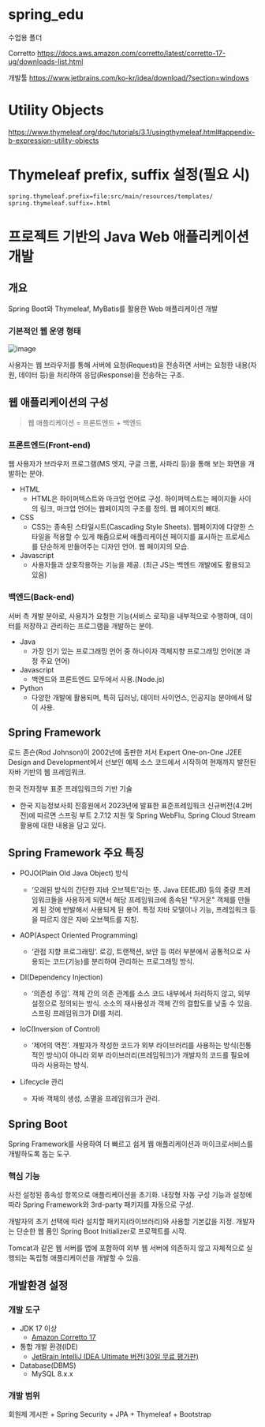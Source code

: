 # spring_edu
수업용 폴더

Corretto
https://docs.aws.amazon.com/corretto/latest/corretto-17-ug/downloads-list.html

개발툴
https://www.jetbrains.com/ko-kr/idea/download/?section=windows

# Utility Objects
https://www.thymeleaf.org/doc/tutorials/3.1/usingthymeleaf.html#appendix-b-expression-utility-objects

# Thymeleaf prefix, suffix 설정(필요 시)
```
spring.thymeleaf.prefix=file:src/main/resources/templates/
spring.thymeleaf.suffix=.html
```

# 프로젝트 기반의 Java Web 애플리케이션 개발

## 개요
Spring Boot와 Thymeleaf, MyBatis를 활용한 Web 애플리케이션 개발

### 기본적인 웹 운영 형태
![image](https://github.com/tiblo/spring_jpa_security/assets/34559256/4bb3749a-0849-4c8a-84c9-5493d4a377c9)

사용자는 웹 브라우저를 통해 서버에 요청(Request)을 전송하면 서버는 요청한 내용(자원, 데이터 등)을 처리하여 응답(Response)을 전송하는 구조.

## 웹 애플리케이션의 구성
> 웹 애플리케이션 = 프론트엔드 + 백엔드

### 프론트엔드(Front-end)
웹 사용자가 브라우저 프로그램(MS 엣지, 구글 크롬, 사파리 등)을 통해 보는 화면을 개발하는 분야. 

- HTML
	- HTML은 하이퍼텍스트와 마크업 언어로 구성. 하이퍼텍스트는 페이지들 사이의 링크, 마크업 언어는 웹페이지의 구조를 정의. 웹 페이지의 뼈대.
- CSS
	- CSS는 종속된 스타일시트(Cascading Style Sheets). 웹페이지에 다양한 스타일을 적용할 수 있게 해줌으로써 애플리케이션 페이지를 표시하는 프로세스를 단순하게 만들어주는 디자인 언어. 웹 페이지의 모습.
- Javascript
	- 사용자들과 상호작용하는 기능을 제공. (최근 JS는 백엔드 개발에도 활용되고 있음)

### 백엔드(Back-end)
서버 측 개발 분야로, 사용자가 요청한 기능(서비스 로직)을 내부적으로 수행하며, 데이터를 저장하고 관리하는 프로그램을 개발하는 분야.

- Java
	- 가장 인기 있는 프로그래밍 언어 중 하나이자 객체지향 프로그래밍 언어(본 과정 주요 언어)
- Javascript
	- 백엔드와 프론트엔드 모두에서 사용.(Node.js)
- Python
	- 다양한 개발에 활용되며, 특히 딥러닝, 데이터 사이언스, 인공지능 분야에서 많이 사용.

## Spring Framework
로드 존슨(Rod Johnson)이 2002년에 출판한 저서 Expert One-on-One J2EE Design and Development에서 선보인 예제 소스 코드에서 시작하여 현재까지 발전된 자바 기반의 웹 프레임워크. 

한국 전자정부 표준 프레임워크의 기반 기술
- 한국 지능정보사회 진흥원에서 2023년에 발표한 표준프레임워크 신규버전(4.2버전)에 따르면 스프링 부트 2.7.12 지원 및 Spring WebFlu, Spring Cloud Stream 활용에 대한 내용을 담고 있다.

## Spring Framework 주요 특징
- POJO(Plain Old Java Object) 방식
	- ‘오래된 방식의 간단한 자바 오브젝트’라는 뜻. Java EE(EJB) 등의 중량 프레임워크들을 사용하게 되면서 해당 프레임워크에 종속된 "무거운" 객체를 만들게 된 것에 반발해서 사용되게 된 용어. 특정 자바 모델이나 기능, 프레임워크 등을 따르지 않은 자바 오브젝트를 지칭.

- AOP(Aspect Oriented Programming)
	- ‘관점 지향 프로그래밍’. 로깅, 트랜잭션, 보안 등 여러 부분에서 공통적으로 사용되는 코드(기능)를 분리하여 관리하는 프로그래밍 방식.

- DI(Dependency Injection)
	- ‘의존성 주입’. 객체 간의 의존 관계를 소스 코드 내부에서 처리하지 않고, 외부 설정으로 정의되는 방식. 소소의 재사용성과 객체 간의 결합도를 낮출 수 있음. 스프링 프레임워크가 DI를 처리.

- IoC(Inversion of Control)
	- ‘제어의 역전’. 개발자가 작성한 코드가 외부 라이브러리를 사용하는 방식(전통적인 방식)이 아니라 외부 라이브러리(프레임워크)가 개발자의 코드를 필요에 따라 사용하는 방식.

- Lifecycle 관리
	- 자바 객체의 생성, 소멸을 프레임워크가 관리. 

## Spring Boot
Spring Framework를 사용하여 더 빠르고 쉽게 웹 애플리케이션과 마이크로서비스를 개발하도록 돕는 도구. 

### 핵심 기능
사전 설정된 종속성 항목으로 애플리케이션을 초기화. 내장형 자동 구성 기능과 설정에 따라 Spring Framework와 3rd-party 패키지를 자동으로 구성.

개발자의 초기 선택에 따라 설치할 패키지(라이브러리)와 사용할 기본값을 지정. 개발자는 단순한 웹 폼인 Spring Boot Initializer로 프로젝트를 시작.

Tomcat과 같은 웹 서버를 앱에 포함하여 외부 웹 서버에 의존하지 않고 자체적으로 실행되는 독립형 애플리케이션을 개발할 수 있음.

## 개발환경 설정
### 개발 도구
- JDK 17 이상
	- [Amazon Corretto 17](https://docs.aws.amazon.com/corretto/latest/corretto-17-ug/downloads-list.html)
- 통합 개발 환경(IDE)
	- [JetBrain IntelliJ IDEA Ultimate 버전(30일 무료 평가판)](https://www.jetbrains.com/ko-kr/idea/download/?section=windows)
- Database(DBMS)
	- MySQL 8.x.x


### 개발 범위
회원제 게시판 + Spring Security + JPA + Thymeleaf + Bootstrap
